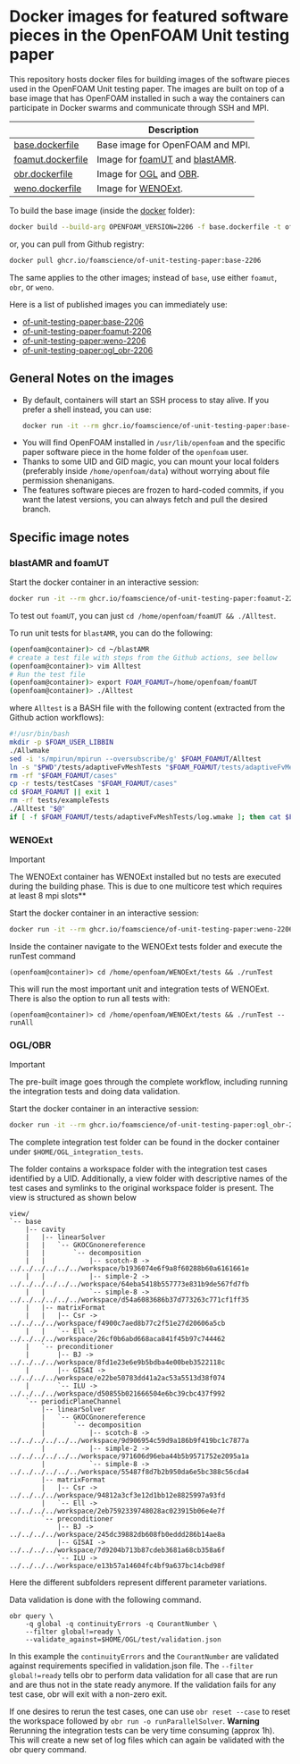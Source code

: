 # Docker images for featured software pieces in the OpenFOAM Unit testing paper

This repository hosts docker files for building images of the software pieces used in the OpenFOAM Unit testing paper.
The images are built on top of a base image that has OpenFOAM installed in such a way the containers can participate
in Docker swarms and communicate through SSH and MPI.

|                                               | Description |
|-----------------------------------------------|-------------|
| [base.dockerfile](docker/base.dockerfile)     | Base image for OpenFOAM and MPI. |
| [foamut.dockerfile](docker/foamut.dockerfile) | Image for [foamUT](https://github.com/FoamScience/foamUT) and [blastAMR](https://github.com/STFS-TUDa/blastAMR).|
| [obr.dockerfile](docker/ogl_obr.dockerfile)   | Image for [OGL](https://github.com/hpsim/OGL) and [OBR](https://github.com/hpsim/OBR). |
| [weno.dockerfile](docker/weno.dockerfile)     | Image for [WENOExt](https://github.com/WENO-OF/WENOEXT). |

To build the base image (inside the [docker](docker) folder):
```bash
docker build --build-arg OPENFOAM_VERSION=2206 -f base.dockerfile -t of-unit-testing-paper:base-2206 .
```
or, you can pull from Github registry:
```bash
docker pull ghcr.io/foamscience/of-unit-testing-paper:base-2206
```
The same applies to the other images; instead of `base`, use either `foamut`, `obr`, or `weno`.

Here is a list of published images you can immediately use:
- [of-unit-testing-paper:base-2206](https://github.com/FoamScience/of-unit-testing-paper/pkgs/container/of-unit-testing-paper/184606004?tag=base-2206)
- [of-unit-testing-paper:foamut-2206](https://github.com/FoamScience/of-unit-testing-paper/pkgs/container/of-unit-testing-paper/184608592?tag=foamut-2206)
- [of-unit-testing-paper:weno-2206](https://github.com/FoamScience/of-unit-testing-paper/pkgs/container/of-unit-testing-paper/184671721?tag=weno-2206)
- [of-unit-testing-paper:ogl_obr-2206](https://github.com/FoamScience/of-unit-testing-paper/pkgs/container/of-unit-testing-paper/185944382?tag=ogl_obr-2206)

## General Notes on the images

- By default, containers will start an SSH process to stay alive. If you prefer a shell instead, you can use:
    ```bash
    docker run -it --rm ghcr.io/foamscience/of-unit-testing-paper:base-2206 bash
    ```
- You will find OpenFOAM installed in `/usr/lib/openfoam` and the specific paper software piece in
  the home folder of the `openfoam` user.
- Thanks to some UID and GID magic, you can mount your local folders (preferably inside `/home/openfoam/data`)
  without worrying about file permission shenanigans.
- The features software pieces are frozen to hard-coded commits, if you want the latest versions, you can always
  fetch and pull the desired branch.

## Specific image notes

### blastAMR and foamUT

Start the docker container in an interactive session:
```bash
docker run -it --rm ghcr.io/foamscience/of-unit-testing-paper:foamut-2206 bash
```
To test out `foamUT`, you can just `cd /home/openfoam/foamUT && ./Alltest`.

To run unit tests for `blastAMR`, you can do the following:
```bash
(openfoam@container)> cd ~/blastAMR
# create a test file with steps from the Github actions, see bellow
(openfoam@container)> vim Alltest
# Run the test file
(openfoam@container)> export FOAM_FOAMUT=/home/openfoam/foamUT
(openfoam@container)> ./Alltest
```
where `Alltest` is a BASH file with the following content (extracted from the Github action workflows):
```bash
#!/usr/bin/bash
mkdir -p $FOAM_USER_LIBBIN
./Allwmake
sed -i 's/mpirun/mpirun --oversubscribe/g' $FOAM_FOAMUT/Alltest
ln -s "$PWD"/tests/adaptiveFvMeshTests "$FOAM_FOAMUT/tests/adaptiveFvMeshTests"
rm -rf "$FOAM_FOAMUT/cases"
cp -r tests/testCases "$FOAM_FOAMUT/cases"
cd $FOAM_FOAMUT || exit 1
rm -rf tests/exampleTests
./Alltest "$@"
if [ -f $FOAM_FOAMUT/tests/adaptiveFvMeshTests/log.wmake ]; then cat $FOAM_FOAMUT/tests/adaptiveFvMeshTests/log.wmake; fi 
```

### WENOExt

> [!IMPORTANT]
> The WENOExt container has WENOExt installed but no tests are executed during the building phase.
> This is due to one multicore test which requires at least 8 mpi slots**

Start the docker container in an interactive session:
```bash
docker run -it --rm ghcr.io/foamscience/of-unit-testing-paper:weno-2206 bash
```
Inside the container navigate to the WENOExt tests folder and execute the runTest command
```
(openfoam@container)> cd /home/openfoam/WENOExt/tests && ./runTest
```
This will run the most important unit and integration tests of WENOExt. There is also the option 
to run all tests with: 
```
(openfoam@container)> cd /home/openfoam/WENOExt/tests && ./runTest --runAll
```

### OGL/OBR

> [!IMPORTANT]
> The pre-built image goes through the complete workflow, including running the integration tests and doing data validation.

Start the docker container in an interactive session:
```bash
docker run -it --rm ghcr.io/foamscience/of-unit-testing-paper:ogl_obr-2206 bash
```

The complete integration test folder can be found in the docker container under `$HOME/OGL_integration_tests`.

The folder contains a workspace folder with the integration test cases identified by a UID.
Additionally, a view folder with descriptive names of the test cases and symlinks to the original
workspace folder is present. The view is structured as shown below
```
view/
`-- base
    |-- cavity
    |   |-- linearSolver
    |   |   `-- GKOCGnonereference
    |   |       `-- decomposition
    |   |           |-- scotch-8 -> ../../../../../../workspace/b1936074e6f9a8f60288b60a6161661e
    |   |           |-- simple-2 -> ../../../../../../workspace/64eba5418b557773e831b9de567fd7fb
    |   |           `-- simple-8 -> ../../../../../../workspace/d54a6083686b37d773263c771cf1ff35
    |   |-- matrixFormat
    |   |   |-- Csr -> ../../../../workspace/f4900c7aed8b77c2f51e27d20606a5cb
    |   |   `-- Ell -> ../../../../workspace/26cf0b6abd668aca841f45b97c744462
    |   `-- preconditioner
    |       |-- BJ -> ../../../../workspace/8fd1e23e6e9b5bdba4e00beb3522118c
    |       |-- GISAI -> ../../../../workspace/e22be50783dd41a2ac53a5513d38f074
    |       `-- ILU -> ../../../../workspace/d50855b021666504e6bc39cbc437f992
    `-- periodicPlaneChannel
        |-- linearSolver
        |   `-- GKOCGnonereference
        |       `-- decomposition
        |           |-- scotch-8 -> ../../../../../../workspace/9d906954c59d9a186b9f419bc1c7877a
        |           |-- simple-2 -> ../../../../../../workspace/971606d96eba44b5b9571752e2095a1a
        |           `-- simple-8 -> ../../../../../../workspace/55487f8d7b2b950da6e5bc388c56cda4
        |-- matrixFormat
        |   |-- Csr -> ../../../../workspace/94812a3cf3e12d1bb12e8825997a93fd
        |   `-- Ell -> ../../../../workspace/2eb7592339748028ac023915b06e4e7f
        `-- preconditioner
            |-- BJ -> ../../../../workspace/245dc39882db608fb0eddd286b14ae8a
            |-- GISAI -> ../../../../workspace/7d9204b713b87cdeb3681a68cb358a6f
            `-- ILU -> ../../../../workspace/e13b57a14604fc4bf9a637bc14cbd98f
```
Here the  different subfolders represent different parameter variations.  

Data validation is done with the following command.   

```
obr query \
    -q global -q continuityErrors -q CourantNumber \
    --filter global!=ready \
    --validate_against=$HOME/OGL/test/validation.json
```
In this example the `continuityErrors` and the `CourantNumber` are validated against requirements specified in validation.json file. The `--filter global!=ready` tells obr to perform data validation for all case that are run and are thus not in the state ready anymore. If the validation fails for any test case, obr will exit with a non-zero exit.

If one desires to rerun the test cases, one can use  `obr reset --case` to reset the workspace followed by `obr run -o runParallelSolver`. **Warning** Rerunning the integration tests can be very time consuming (approx 1h). This will create a new set of log files which can again be validated  with the obr query command.
